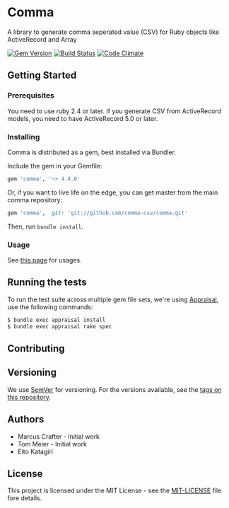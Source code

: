 # Comma

A library to generate comma seperated value (CSV) for Ruby objects like ActiveRecord and Array

[![Gem Version](https://badge.fury.io/rb/comma.svg)](http://badge.fury.io/rb/comma) [![Build Status](https://travis-ci.org/comma-csv/comma.svg?branch=master)](https://travis-ci.org/comma-csv/comma) [![Code Climate](https://codeclimate.com/github/comma-csv/comma.svg)](https://codeclimate.com/github/comma-csv/comma)

## Getting Started

### Prerequisites

You need to use ruby 2.4 or later. If you generate CSV from ActiveRecord models, you need to have ActiveRecord 5.0 or later.

### Installing

Comma is distributed as a gem, best installed via Bundler.

Include the gem in your Gemfile:

```ruby
gem 'comma', '~> 4.4.0'
```

Or, if you want to live life on the edge, you can get master from the main comma repository:

```ruby
gem 'comma',  git: 'git://github.com/comma-csv/comma.git'
```

Then, run `bundle install`.

### Usage

See [this page](https://github.com/comma-csv/comma/wiki) for usages.

## Running the tests

To run the test suite across multiple gem file sets, we're using [Appraisal](https://github.com/thoughtbot/appraisal), use the following commands:

```sh
$ bundle exec appraisal install
$ bundle exec appraisal rake spec

```

## Contributing

## Versioning

We use [SemVer](http://semver.org/) for versioning. For the versions available, see the [tags on this repository](https://github.com/comma-csv/comma/tags).

## Authors

* Marcus Crafter - Initial work
* Tom Meier - Initial work
* Eito Katagiri

## License

This project is licensed under the MIT License - see the [MIT-LICENSE](https://github.com/comma-csv/comma/blob/master/MIT-LICENSE) file fore details.
